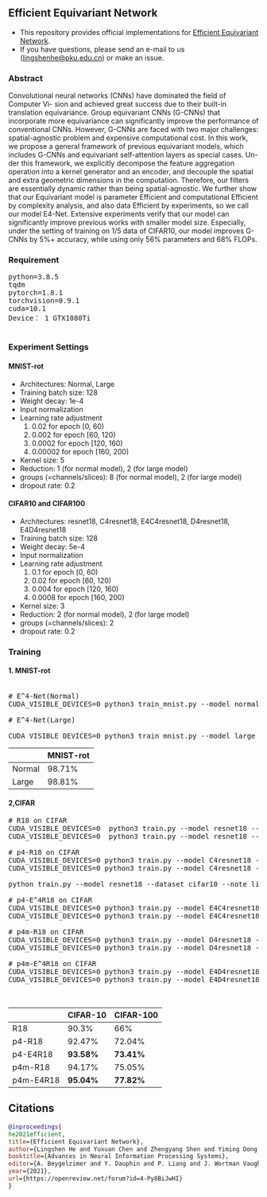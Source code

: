 ﻿## Efficient Equivariant Network

* This repository provides official implementations for [Efficient Equivariant Network](https://proceedings.neurips.cc/paper/2021/file/2a79ea27c279e471f4d180b08d62b00a-Paper.pdf).
* If you have questions, please send an e-mail to us (lingshenhe@pku.edu.cn) or make an issue.

### Abstract
Convolutional neural networks (CNNs) have dominated the field of Computer Vi- sion and achieved great success due to their built-in translation equivariance. Group equivariant CNNs (G-CNNs) that incorporate more equivariance can significantly improve the performance of conventional CNNs. However, G-CNNs are faced with two major challenges: spatial-agnostic problem and expensive computational cost. In this work, we propose a general framework of previous equivariant models, which includes G-CNNs and equivariant self-attention layers as special cases. Un- der this framework, we explicitly decompose the feature aggregation operation into a kernel generator and an encoder, and decouple the spatial and extra geometric dimensions in the computation. Therefore, our filters are essentially dynamic rather than being spatial-agnostic. We further show that our Equivariant model is parameter Efficient and computational Efficient by complexity analysis, and also data Efficient by experiments, so we call our model E4-Net. Extensive experiments verify that our model can significantly improve previous works with smaller model size. Especially, under the setting of training on 1/5 data of CIFAR10, our model improves G-CNNs by 5%+ accuracy, while using only 56% parameters and 68% FLOPs.


### Requirement 
<pre>
python=3.8.5
tqdm
pytorch=1.8.1
torchvision=0.9.1
cuda=10.1
Device： 1 GTX1080Ti

</pre>
### Experiment Settings
#### MNIST-rot
* Architectures: Normal, Large
* Training batch size: 128
* Weight decay: 1e-4
* Input normalization
* Learning rate adjustment
  1) 0.02 for epoch [0, 60)
  2) 0.002 for epoch [60, 120)
  3) 0.0002 for epoch [120, 160)
  4) 0.00002 for epoch [160, 200)
 * Kernel size: 5
 * Reduction: 1 (for normal model), 2 (for large model)
 * groups (=channels/slices): 8 (for normal model), 2 (for large model)
 * dropout rate: 0.2

#### CIFAR10 and CIFAR100
* Architectures: resnet18, C4resnet18, E4C4resnet18, D4resnet18, E4D4resnet18
* Training batch size: 128
* Weight decay: 5e-4
* Input normalization
* Learning rate adjustment
  1) 0.1 for epoch [0, 60)
  2) 0.02 for epoch [60, 120)
  3) 0.004 for epoch [120, 160)
  4) 0.0008 for epoch [160, 200)
 * Kernel size: 3
 * Reduction: 2 (for normal model), 2 (for large model)
 * groups (=channels/slices): 2
 * dropout rate: 0.2

### Training

#### 1. MNIST-rot

<pre>

# E^4-Net(Normal)
CUDA_VISIBLE_DEVICES=0 python3 train_mnist.py --model normal --groups 8 --reduction 1

# E^4-Net(Large)

CUDA_VISIBLE_DEVICES=0 python3 train_mnist.py --model large --groups 2 --reduction 2
</pre>

||MNIST-rot|
|------|---
|Normal|98.71%
|Large|98.81%
#### 2,CIFAR

<pre>
# R18 on CIFAR
CUDA_VISIBLE_DEVICES=0  python3 train.py --model resnet18 --dataset cifar10
CUDA_VISIBLE_DEVICES=0  python3 train.py --model resnet18 --dataset cifar100

# p4-R18 on CIFAR
CUDA_VISIBLE_DEVICES=0 python3 train.py --model C4resnet18 --dataset cifar10
CUDA_VISIBLE_DEVICES=0 python3 train.py --model C4resnet18 --dataset cifar100

python train.py --model resnet18 --dataset cifar10 --note linear --linear; python train.py --model resnet18 --dataset cifar100 --note linear --linear

# p4-E^4R18 on CIFAR
CUDA_VISIBLE_DEVICES=0 python3 train.py --model E4C4resnet18 --dataset cifar10
CUDA_VISIBLE_DEVICES=0 python3 train.py --model E4C4resnet18 --dataset cifar100

# p4m-R18 on CIFAR
CUDA_VISIBLE_DEVICES=0 python3 train.py --model D4resnet18 --dataset cifar10
CUDA_VISIBLE_DEVICES=0 python3 train.py --model D4resnet18 --dataset cifar100

# p4m-E^4R18 on CIFAR
CUDA_VISIBLE_DEVICES=0 python3 train.py --model E4D4resnet18 --dataset cifar10
CUDA_VISIBLE_DEVICES=0 python3 train.py --model E4D4resnet18 --dataset cifar100


</pre>
||CIFAR-10|CIFAR-100|
|------|---|---|
|R18|90.3%|66%|
|p4-R18|92.47%|72.04%|
|p4-E4R18|**93.58%**|**73.41%**|
|p4m-R18|94.17%|75.05%|
|p4m-E4R18|**95.04%**|**77.82%**|

## Citations

```bibtex
@inproceedings{
he2021efficient,
title={Efficient Equivariant Network},
author={Lingshen He and Yuxuan Chen and Zhengyang Shen and Yiming Dong and Yisen Wang and Zhouchen Lin},
booktitle={Advances in Neural Information Processing Systems},
editor={A. Beygelzimer and Y. Dauphin and P. Liang and J. Wortman Vaughan},
year={2021},
url={https://openreview.net/forum?id=4-Py8BiJwHI}
}
```








